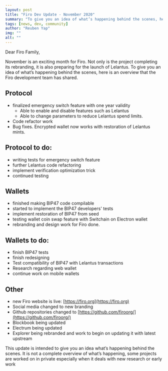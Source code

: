 ```yaml
---
layout: post
title: "Firo Dev Update - November 2020"
summary: "To give you an idea of what’s happening behind the scenes, here is an overview that the Firo development team has shared"
tags: [news, dev, community]
author: "Reuben Yap"
img: ""
alt: ""
---
```

Dear Firo Family, 

November is an exciting month for Firo. Not only is the project completing its rebranding, it is also preparing for the launch of Lelantus. To give you an idea of what’s happening behind the scenes, here is an overview that the Firo development team has shared. 

## Protocol

* finalized emergency switch feature with one year validity
  * Able to enable and disable features such as Lelantus
  * Able to change parameters to reduce Lelantus spend limits.
* Code refactor work
* Bug fixes. Encrypted wallet now works with restoration of Lelantus mints.

## Protocol to do:

* writing tests for emergency switch feature 
* further Lelantus code refactoring
* implement verification optimization trick
* continued testing

## Wallets

* finished making BIP47 code compilable 
* started to implement the BIP47 developers' tests
* implement restoration of BIP47 from seed
* testing wallet coin swap feature with Switchain on Electron wallet
* rebranding and design work for Firo done.

## Wallets to do:

* finish BIP47 tests
* finish redesigning
* Test compatibility of BIP47 with Lelantus transactions
* Research regarding web wallet
* continue work on mobile wallets

## Other
* new Firo website is live: [https://firo.org](https://firo.org)
* Social media changed to new branding
* Github repositories changed to [https://github.com/firoorg/](https://github.com/firoorg/)
* Blockbook being updated
* Electrum being updated
* Explorer being rebranded and work to begin on updating it with latest upstream

This update is intended to give you an idea what’s happening behind the scenes. It is not a complete overview of what’s happening, some projects are worked on in private especially when it deals with new research or early work
